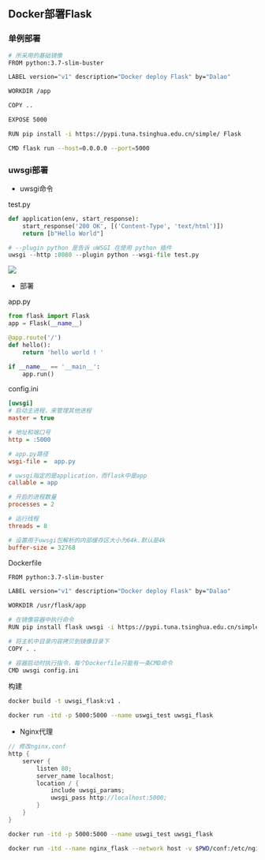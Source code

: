 <!--
 * @Description: 
 * @Version: 1.0
 * @Author: DaLao
 * @Email: dalao_li@163.com
 * @Date: 2021-08-19 00:00:59
 * @LastEditors: DaLao
 * @LastEditTime: 2022-01-17 04:33:05
-->

## Docker部署Flask


### 单例部署


```sh
# 所采用的基础镜像
FROM python:3.7-slim-buster

LABEL version="v1" description="Docker deploy Flask" by="Dalao"

WORKDIR /app

COPY ..

EXPOSE 5000

RUN pip install -i https://pypi.tuna.tsinghua.edu.cn/simple/ Flask

CMD flask run --host=0.0.0.0 --port=5000
```


### uwsgi部署

- uwsgi命令

test.py

```py 
def application(env, start_response):
    start_response('200 OK', [('Content-Type', 'text/html')])
    return [b"Hello World"]
```

```py
# --plugin python 是告诉 uWSGI 在使用 python 插件
uwsgi --http :8080 --plugin python --wsgi-file test.py
```

![](https://cdn.hurra.ltd/img/20200711123744.png)


- 部署

app.py

```py
from flask import Flask
app = Flask(__name__)

@app.route('/')
def hello():
    return 'hello world ! '

if __name__ == '__main__':
	app.run()
```

config.ini

```ini
[uwsgi]
# 启动主进程，来管理其他进程
master = true

# 地址和端口号
http = :5000

# app.py路径
wsgi-file =  app.py

# uwsgi指定的是application，而flask中是app
callable = app

# 开启的进程数量
processes = 2

# 运行线程
threads = 8

# 设置用于uwsgi包解析的内部缓存区大小为64k.默认是4k
buffer-size = 32768
```

Dockerfile

```sh
FROM python:3.7-slim-buster

LABEL version="v1" description="Docker deploy Flask" by="Dalao"

WORKDIR /usr/flask/app

# 在镜像容器中执行命令
RUN pip install flask uwsgi -i https://pypi.tuna.tsinghua.edu.cn/simple/

# 将主机中目录内容拷贝到镜像目录下
COPY . .

# 容器启动时执行指令，每个Dockerfile只能有一条CMD命令
CMD uwsgi config.ini
```

构建

```sh
docker build -t uwsgi_flask:v1 .

docker run -itd -p 5000:5000 --name uswgi_test uwsgi_flask
```


- Nginx代理

```c
// 修改nginx.conf
http {
    server {
        listen 80;
        server_name localhost;
        location / {
            include uwsgi_params;
            uwsgi_pass http://localhost:5000;
        }
    }
}
```

```sh
docker run -itd -p 5000:5000 --name uswgi_test uwsgi_flask

docker run -itd --name nginx_flask --network host -v $PWD/conf:/etc/nginx nginx
```